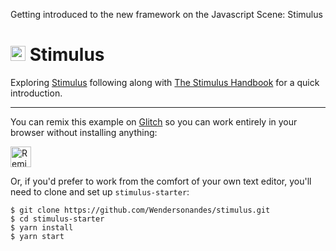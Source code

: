 Getting introduced to the new framework on the Javascript Scene: Stimulus
# <img src="https://raw.githubusercontent.com/stimulusjs/stimulus/master/assets/logo.svg?sanitize=true" width="24" height="24" alt="Stimulus"> Stimulus

Exploring [Stimulus](https://github.com/stimulusjs/stimulus) following along with [The Stimulus Handbook](https://github.com/stimulusjs/stimulus/blob/master/handbook/README.md) for a quick introduction.

---


You can remix this example on [Glitch](https://glitch.com/edit/#!/remix/stimulusss) so you can work entirely in your browser without installing anything:

[<img src="https://cdn.glitch.com/2bdfb3f8-05ef-4035-a06e-2043962a3a13%2Fremix%402x.png?1513093958726" alt="Remix on Glitch" aria-label="remix" height="33">](https://glitch.com/edit/#!/remix/stimulus-starter)

Or, if you'd prefer to work from the comfort of your own text editor, you'll need to clone and set up `stimulus-starter`:

```
$ git clone https://github.com/Wendersonandes/stimulus.git
$ cd stimulus-starter
$ yarn install
$ yarn start
```
